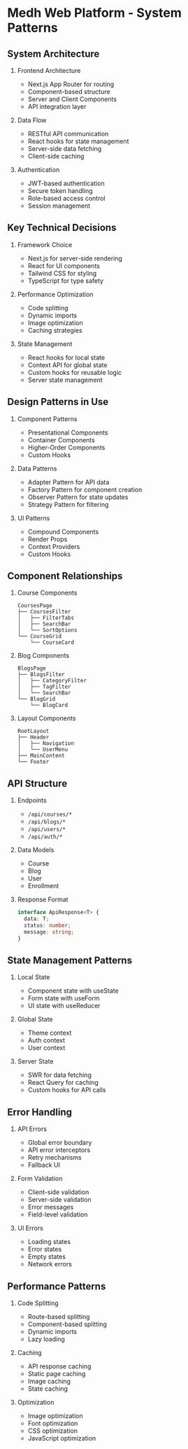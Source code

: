 # Medh Web Platform - System Patterns

## System Architecture
1. Frontend Architecture
   - Next.js App Router for routing
   - Component-based structure
   - Server and Client Components
   - API integration layer

2. Data Flow
   - RESTful API communication
   - React hooks for state management
   - Server-side data fetching
   - Client-side caching

3. Authentication
   - JWT-based authentication
   - Secure token handling
   - Role-based access control
   - Session management

## Key Technical Decisions
1. Framework Choice
   - Next.js for server-side rendering
   - React for UI components
   - Tailwind CSS for styling
   - TypeScript for type safety

2. Performance Optimization
   - Code splitting
   - Dynamic imports
   - Image optimization
   - Caching strategies

3. State Management
   - React hooks for local state
   - Context API for global state
   - Custom hooks for reusable logic
   - Server state management

## Design Patterns in Use
1. Component Patterns
   - Presentational Components
   - Container Components
   - Higher-Order Components
   - Custom Hooks

2. Data Patterns
   - Adapter Pattern for API data
   - Factory Pattern for component creation
   - Observer Pattern for state updates
   - Strategy Pattern for filtering

3. UI Patterns
   - Compound Components
   - Render Props
   - Context Providers
   - Custom Hooks

## Component Relationships
1. Course Components
   ```
   CoursesPage
   ├── CoursesFilter
   │   ├── FilterTabs
   │   ├── SearchBar
   │   └── SortOptions
   └── CourseGrid
       └── CourseCard
   ```

2. Blog Components
   ```
   BlogsPage
   ├── BlogsFilter
   │   ├── CategoryFilter
   │   ├── TagFilter
   │   └── SearchBar
   └── BlogGrid
       └── BlogCard
   ```

3. Layout Components
   ```
   RootLayout
   ├── Header
   │   ├── Navigation
   │   └── UserMenu
   ├── MainContent
   └── Footer
   ```

## API Structure
1. Endpoints
   - `/api/courses/*`
   - `/api/blogs/*`
   - `/api/users/*`
   - `/api/auth/*`

2. Data Models
   - Course
   - Blog
   - User
   - Enrollment

3. Response Format
   ```typescript
   interface ApiResponse<T> {
     data: T;
     status: number;
     message: string;
   }
   ```

## State Management Patterns
1. Local State
   - Component state with useState
   - Form state with useForm
   - UI state with useReducer

2. Global State
   - Theme context
   - Auth context
   - User context

3. Server State
   - SWR for data fetching
   - React Query for caching
   - Custom hooks for API calls

## Error Handling
1. API Errors
   - Global error boundary
   - API error interceptors
   - Retry mechanisms
   - Fallback UI

2. Form Validation
   - Client-side validation
   - Server-side validation
   - Error messages
   - Field-level validation

3. UI Errors
   - Loading states
   - Error states
   - Empty states
   - Network errors

## Performance Patterns
1. Code Splitting
   - Route-based splitting
   - Component-based splitting
   - Dynamic imports
   - Lazy loading

2. Caching
   - API response caching
   - Static page caching
   - Image caching
   - State caching

3. Optimization
   - Image optimization
   - Font optimization
   - CSS optimization
   - JavaScript optimization 